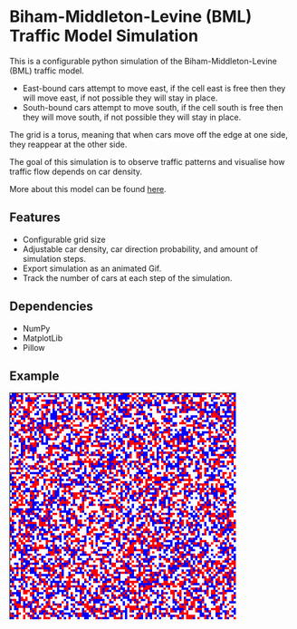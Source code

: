 # Biham-Middleton-Levine (BML) Traffic Model Simulation

This is a configurable python simulation of the Biham-Middleton-Levine (BML) traffic model. <br />

- East-bound cars attempt to move east, if the cell east is free then they will move east, if not possible they will stay in place. <br />
- South-bound cars attempt to move south, if the cell south is free then they will move south, if not possible they will stay in place. <br />

The grid is a torus, meaning that when cars move off the edge at one side, they reappear at the other side.

The goal of this simulation is to observe traffic patterns and visualise how traffic flow depends on car density.

More about this model can be found [here](https://en.wikipedia.org/wiki/Biham%E2%80%93Middleton%E2%80%93Levine_traffic_model).

## Features
- Configurable grid size
- Adjustable car density, car direction probability, and amount of simulation steps.
- Export simulation as an animated Gif.
- Track the number of cars at each step of the simulation.

## Dependencies
- NumPy
- MatplotLib
- Pillow

## Example
![BML Simulation](./bml_sim.gif)

